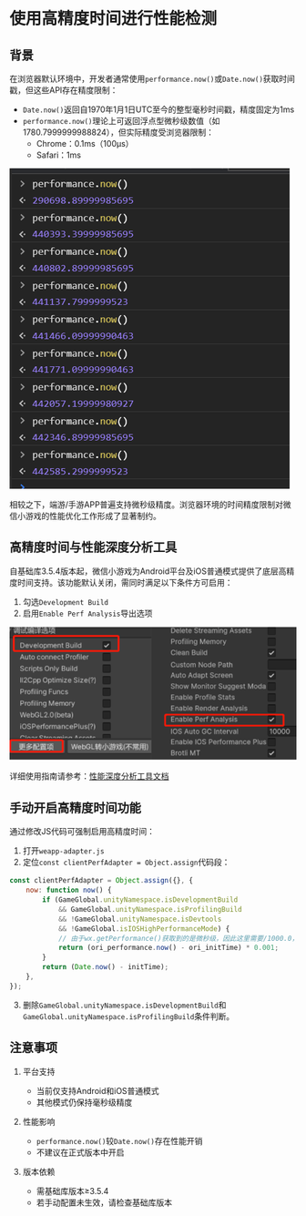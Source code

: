 # 使用高精度时间进行性能检测

## 背景

在浏览器默认环境中，开发者通常使用`performance.now()`或`Date.now()`获取时间戳，但这些API存在精度限制：

- `Date.now()`返回自1970年1月1日UTC至今的整型毫秒时间戳，精度固定为1ms
- `performance.now()`理论上可返回浮点型微秒级数值（如1780.7999999988824），但实际精度受浏览器限制：
  - Chrome：0.1ms（100μs）
  - Safari：1ms

![开发者工具的Performance.now()](../image/high-precise-time/HighPreciseTime_Image_0.png)

相较之下，端游/手游APP普遍支持微秒级精度。浏览器环境的时间精度限制对微信小游戏的性能优化工作形成了显著制约。

## 高精度时间与性能深度分析工具

自基础库3.5.4版本起，微信小游戏为Android平台及iOS普通模式提供了底层高精度时间支持。该功能默认关闭，需同时满足以下条件方可启用：

1. 勾选`Development Build`
2. 启用`Enable Perf Analysis`导出选项

![性能深度分析工具](../image/high-precise-time/image.png)

详细使用指南请参考：[性能深度分析工具文档](https://wechat-miniprogram.github.io/minigame-unity-webgl-transform/Design/DeepProfileTool.html)

## 手动开启高精度时间功能

通过修改JS代码可强制启用高精度时间：

1. 打开`weapp-adapter.js`
2. 定位`const clientPerfAdapter = Object.assign`代码段：
```javascript
const clientPerfAdapter = Object.assign({}, {
    now: function now() {
        if (GameGlobal.unityNamespace.isDevelopmentBuild
            && GameGlobal.unityNamespace.isProfilingBuild
            && !GameGlobal.unityNamespace.isDevtools
            && !GameGlobal.isIOSHighPerformanceMode) {
            // 由于wx.getPerformance()获取到的是微秒级，因此这里需要/1000.0，进行单位的统一
            return (ori_performance.now() - ori_initTime) * 0.001;
        }
        return (Date.now() - initTime);
    },
});
```
3. 删除`GameGlobal.unityNamespace.isDevelopmentBuild`和`GameGlobal.unityNamespace.isProfilingBuild`条件判断。


## 注意事项

1. 平台支持
   - 当前仅支持Android和iOS普通模式
   - 其他模式仍保持毫秒级精度

2. 性能影响
   - `performance.now()`较`Date.now()`存在性能开销
   - 不建议在正式版本中开启

3. 版本依赖
   - 需基础库版本≥3.5.4
   - 若手动配置未生效，请检查基础库版本